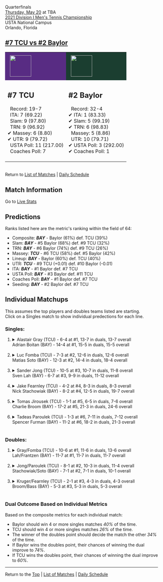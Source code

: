 Quarterfinals[](#top)<a name="top"></a>  
[Thursday, May 20](../../schedule/05-20.md) at TBA  
[2021 Division I Men's Tennis Championship](../index.md)  
USTA National Campus  
Orlando, Florida  
## [#7 TCU vs #2 Baylor](https://www.ncaa.com/game/5833429)  

<table><tr style="background-color: #d9d9d9 !important"><td style="background-color: #582C83 !important"><img src="https://www.ncaa.com/sites/default/files/images/logos/schools/t/tcu.70.png" width="70" height="70" style="padding: 8px;" /></td><td style="background-color: #1B3E30 !important"><img src="https://www.ncaa.com/sites/default/files/images/logos/schools/b/baylor.70.png" width="70" height="70" style="padding: 8px;" /></td></tr><tr>
<td>  

<h2>#7 TCU</h2>  
&nbsp; Record: 19-7<br>  
&nbsp; ITA: 7 (69.22)<br>  
&nbsp; Slam: 9 (97.80)<br>  
&nbsp; TRN: 9 (96.92)<br>  
&#10004; Massey: 6 (8.80)<br>  
&#10004; UTR: 9 (79.72)<br>  
&nbsp; USTA Poll: 11 (217.00)<br>  
&nbsp; Coaches Poll: 7<br>  
<br>  

</td>
<td>  

<h2>#2 Baylor</h2>  
&nbsp; Record: 32-4<br>  
&#10004; ITA: 1 (83.33)<br>  
&#10004; Slam: 5 (99.19)<br>  
&#10004; TRN: 6 (98.83)<br>  
&nbsp; Massey: 5 (8.86)<br>  
&nbsp; UTR: 10 (79.71)<br>  
&#10004; USTA Poll: 3 (292.00)<br>  
&#10004; Coaches Poll: 1<br>  
<br>  

</td>
</tr></table>  


<br>Return to [List of Matches](../index.md) &#124; [Daily Schedule](../../schedule/05-20.md)

## Match Information  
Go to [Live Stats](http://scores.tennisticker.de/usa/ustanc/conf/lp.html?lid=83)  

## Predictions  

Ranks listed here are the metric's ranking within the field of 64:  
- Composite: ***BAY*** - Baylor (61%) def. TCU (39%)  
- Slam: ***BAY*** - #5 Baylor (68%) def. #9 TCU (32%)  
- TRN: ***BAY*** - #6 Baylor (74%) def. #9 TCU (26%)  
- Massey: ***TCU*** - #6 TCU (58%) def. #5 Baylor (42%)  
- Lineup: ***BAY*** - Baylor (60%) def. TCU (40%)  
- UTR: ***TCU*** - #9 TCU (+0.01) def. #10 Baylor (-0.01)  
- ITA: ***BAY*** - #1 Baylor def. #7 TCU  
- USTA Poll: ***BAY*** - #3 Baylor def. #11 TCU  
- Coaches Poll: ***BAY*** - #1 Baylor def. #7 TCU  
- Seeding: ***BAY*** - #2 Baylor def. #7 TCU  

## Individual Matchups  
This assumes the top players and doubles teams listed are starting.  
Click on a Singles match to show individual predections for each line.  

### Singles:  

<ol>
<li><details>
<summary markdown="span">Alastair Gray (TCU) - 6-4 at #1, 13-7 in duals, 13-7 overall<br>Adrian Boitan (BAY) - 14-4 at #1, 15-5 in duals, 15-5 overall</summary>
<h4>Predictions</h4><ul>
<li>Composite: <b><i>TCU</i></b> - Gray (51%) def. Boitan (49%)</li>  
<li>Slam: <b><i>BAY</i></b> - Boitan (59%) def. Gray (41%)</li>  
<li>TRN: <b><i>BAY</i></b> - Boitan (60%) def. Gray (40%)</li>  
<li>Massey: <b><i>TCU</i></b> - Gray (51%) def. Boitan (49%)</li>  
<li>UTR: <b><i>TCU</i></b> - Gray (68%) def. Boitan (32%)</li>  
<li>ITA: <b><i>TCU</i></b> - Gray (40.15) def. Boitan (31.04)</li>  
</ul>
</details>&nbsp;</li>
<li><details>
<summary markdown="span">Luc Fomba (TCU) - 7-3 at #2, 12-6 in duals, 12-6 overall<br>Matias Soto (BAY) - 12-3 at #2, 14-4 in duals, 18-4 overall</summary>
<h4>Predictions</h4><ul>
<li>Composite: <b><i>BAY</i></b> - Soto (62%) def. Fomba (38%)</li>  
<li>Slam: <b><i>BAY</i></b> - Soto (58%) def. Fomba (42%)</li>  
<li>TRN: <b><i>BAY</i></b> - Soto (58%) def. Fomba (42%)</li>  
<li>Massey: <b><i>BAY</i></b> - Soto (52%) def. Fomba (48%)</li>  
<li>UTR: <b><i>BAY</i></b> - Soto (79%) def. Fomba (21%)</li>  
<li>ITA: <b><i>BAY</i></b> - Soto (41.70) def. Fomba (35.12)</li>  
</ul>
</details>&nbsp;</li>
<li><details>
<summary markdown="span">Sander Jong (TCU) - 10-5 at #3, 10-7 in duals, 11-8 overall<br>Sven Lah (BAY) - 6-7 at #3, 9-9 in duals, 11-12 overall</summary>
<h4>Predictions</h4><ul>
<li>Composite: <b><i>TCU</i></b> - Jong (76%) def. Lah (24%)</li>  
<li>Slam: <b><i>TCU</i></b> - Jong (69%) def. Lah (31%)</li>  
<li>TRN: <b><i>TCU</i></b> - Jong (77%) def. Lah (23%)</li>  
<li>Massey: <b><i>TCU</i></b> - Jong (75%) def. Lah (25%)</li>  
<li>UTR: <b><i>TCU</i></b> - Jong (82%) def. Lah (18%)</li>  
<li>ITA: <b><i>TCU</i></b> - Jong (11.43) def. Lah (4.25)</li>  
</ul>
</details>&nbsp;</li>
<li><details>
<summary markdown="span">Jake Fearnley (TCU) - 4-2 at #4, 8-3 in duals, 8-3 overall<br>Nick Stachowiak (BAY) - 8-2 at #4, 12-5 in duals, 19-7 overall</summary>
<h4>Predictions</h4><ul>
<li>Composite: <b><i>TCU</i></b> - Fearnley (61%) def. Stachowiak (39%)</li>  
<li>Slam: <b><i>TCU</i></b> - Fearnley (58%) def. Stachowiak (42%)</li>  
<li>TRN: <b><i>TCU</i></b> - Fearnley (65%) def. Stachowiak (35%)</li>  
<li>Massey: <b><i>TCU</i></b> - Fearnley (54%) def. Stachowiak (46%)</li>  
<li>UTR: <b><i>TCU</i></b> - Fearnley (68%) def. Stachowiak (32%)</li>  
<li>ITA: <b><i>TCU</i></b> - Fearnley (5.67) def. Stachowiak (3.38)</li>  
</ul>
</details>&nbsp;</li>
<li><details>
<summary markdown="span">Tomas Jirousek (TCU) - 1-1 at #5, 6-5 in duals, 7-6 overall<br>Charlie Broom (BAY) - 17-2 at #5, 21-3 in duals, 24-6 overall</summary>
<h4>Predictions</h4><ul>
<li>Composite: <b><i>BAY</i></b> - Broom (64%) def. Jirousek (36%)</li>  
<li>Slam: <b><i>BAY</i></b> - Broom (57%) def. Jirousek (43%)</li>  
<li>TRN: <b><i>BAY</i></b> - Broom (64%) def. Jirousek (36%)</li>  
<li>Massey: <b><i>BAY</i></b> - Broom (60%) def. Jirousek (40%)</li>  
<li>UTR: <b><i>BAY</i></b> - Broom (74%) def. Jirousek (26%)</li>  
<li>ITA: <b><i>TCU</i></b> - Jirousek (6.98) def. Broom (3.72)</li>  
</ul>
</details>&nbsp;</li>
<li><details>
<summary markdown="span">Tadeas Paroulek (TCU) - 1-3 at #6, 7-11 in duals, 7-12 overall<br>Spencer Furman (BAY) - 11-2 at #6, 18-2 in duals, 21-3 overall</summary>
<h4>Predictions</h4><ul>
<li>Composite: <b><i>BAY</i></b> - Furman (82%) def. Paroulek (18%)</li>  
<li>Slam: <b><i>BAY</i></b> - Furman (74%) def. Paroulek (26%)</li>  
<li>TRN: <b><i>BAY</i></b> - Furman (87%) def. Paroulek (13%)</li>  
<li>Massey: <b><i>BAY</i></b> - Furman (81%) def. Paroulek (19%)</li>  
<li>UTR: <b><i>BAY</i></b> - Furman (85%) def. Paroulek (15%)</li>  
<li>ITA: <b><i>BAY</i></b> - Furman (4.24) def. Paroulek (1.35)</li>  
</ul>
</details>&nbsp;</li>
</ol>

### Doubles:  

<ol>
<li><details>
<summary markdown="span">Gray/Fomba (TCU) - 10-6 at #1, 11-6 in duals, 13-6 overall<br>Lah/Frantzen (BAY) - 11-7 at #1, 11-7 in duals, 11-7 overall</summary>
<br>Sorry, we don't have any metrics for this match
</details>&nbsp;</li>
<li><details>
<summary markdown="span">Jong/Paroulek (TCU) - 8-1 at #2, 10-3 in duals, 11-4 overall<br>Stachowiak/Soto (BAY) - 7-1 at #2, 7-1 in duals, 10-1 overall</summary>
<br>Sorry, we don't have any metrics for this match
</details>&nbsp;</li>
<li><details>
<summary markdown="span">Kruger/Fearnley (TCU) - 2-1 at #3, 4-3 in duals, 4-3 overall<br>Broom/Bass (BAY) - 5-3 at #3, 5-3 in duals, 5-3 overall</summary>
<br>Sorry, we don't have any metrics for this match
</details>&nbsp;</li>
</ol>

### Dual Outcome Based on Individual Metrics  
  
Based on the composite metrics for each individual match:  
- Baylor should win 4 or more singles matches *40%* of the time.  
- TCU should win 4 or more singles matches *26%* of the time.  
- The winner of the doubles point should decide the match the other *34%* of the time.  
- If Baylor wins the doubles point, their chances of winning the dual improve to *74%*.  
- If TCU wins the doubles point, their chances of winning the dual improve to *60%*.  
  
------

Return to the [Top](#top) &#124; [List of Matches](../index.md) &#124; [Daily Schedule](../../schedule/05-20.md)  
